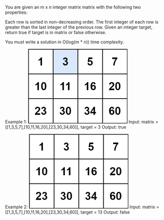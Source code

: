You are given an m x n integer matrix matrix with the following two properties:

Each row is sorted in non-decreasing order.
The first integer of each row is greater than the last integer of the previous row.
Given an integer target, return true if target is in matrix or false otherwise.

You must write a solution in O(log(m * n)) time complexity.

Example 1:
![img.png](img.png)
Input: matrix = [[1,3,5,7],[10,11,16,20],[23,30,34,60]], target = 3
Output: true

Example 2:
![img_1.png](img_1.png)
Input: matrix = [[1,3,5,7],[10,11,16,20],[23,30,34,60]], target = 13
Output: false
 